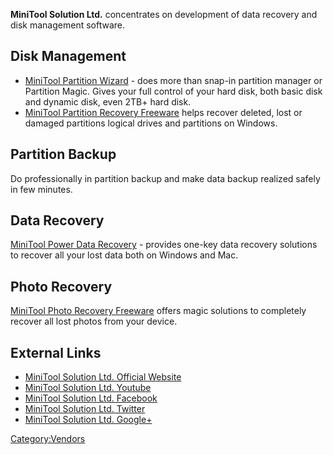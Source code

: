 **MiniTool Solution Ltd.** concentrates on development of data recovery
and disk management software.

## Disk Management

- [MiniTool Partition Wizard](MiniTool_Partition_Wizard "wikilink") -
  does more than snap-in partition manager or Partition Magic. Gives
  your full control of your hard disk, both basic disk and dynamic disk,
  even 2TB+ hard disk.
- [MiniTool Partition Recovery
  Freeware](MiniTool_Partition_Recovery_Freeware "wikilink") helps
  recover deleted, lost or damaged partitions logical drives and
  partitions on Windows.

## Partition Backup

Do professionally in partition backup and make data backup realized
safely in few minutes.

## Data Recovery

[MiniTool Power Data
Recovery](MiniTool_Power_Data_Recovery "wikilink") - provides one-key
data recovery solutions to recover all your lost data both on Windows
and Mac.

## Photo Recovery

[MiniTool Photo Recovery
Freeware](MiniTool_Photo_Recovery_Freeware "wikilink") offers magic
solutions to completely recover all lost photos from your device.

## External Links

- [MiniTool Solution Ltd. Official
  Website](http://www.minitool-partitionrecovery.com/)
- [MiniTool Solution Ltd.
  Youtube](https://www.youtube.com/user/minitoolsolution)
- [MiniTool Solution Ltd.
  Facebook](https://www.facebook.com/minitoolsoftware)
- [MiniTool Solution Ltd. Twitter](https://twitter.com/Mini_Tools)
- [MiniTool Solution Ltd.
  Google+](https://plus.google.com/+MiniToolPartitionRecovery)

[Category:Vendors](Category:Vendors "wikilink")